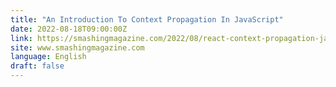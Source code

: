 ```yaml
---
title: "An Introduction To Context Propagation In JavaScript"
date: 2022-08-18T09:00:00Z
link: https://smashingmagazine.com/2022/08/react-context-propagation-javascript/?utm_medium=RSS&utm_source=news.12bit.vn
site: www.smashingmagazine.com
language: English
draft: false
---
```

